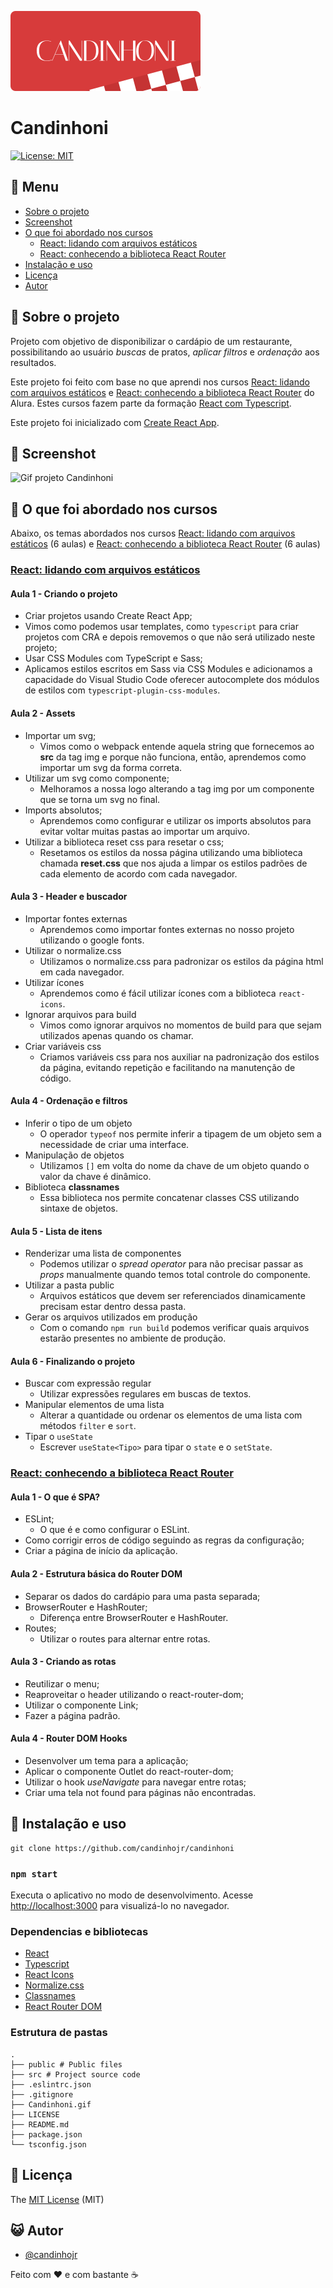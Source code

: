 ![Logo](https://github.com/candinhojr/candinhoni/blob/master/src/assets/logo.svg)

# Candinhoni

[![License: MIT](https://img.shields.io/badge/License-MIT-yellow.svg)](https://github.com/candinhojr/candinhoni/blob/master/LICENSE)

## :bookmark_tabs: Menu

- [Sobre o projeto](#scroll-sobre-o-projeto)
- [Screenshot](#rice_scene-screenshot)
- [O que foi abordado nos cursos](#blue_book-o-que-foi-abordado-nos-cursos)
  - [React: lidando com arquivos estáticos](#react-lidando-com-arquivos-estáticos)
  - [React: conhecendo a biblioteca React Router](#react-conhecendo-a-biblioteca-react-router)
- [Instalação e uso](#floppy_disk-instalação-e-uso)
- [Licença](#memo-licença)
- [Autor](#smiley_cat-autor)

## :scroll: Sobre o projeto

Projeto com objetivo de disponibilizar o cardápio de um restaurante, possibilitando ao usuário _buscas_ de pratos, _aplicar filtros_ e _ordenação_ aos resultados.

Este projeto foi feito com base no que aprendi nos cursos [React: lidando com arquivos estáticos](https://cursos.alura.com.br/course/react-arquivos-estaticos) e [React: conhecendo a biblioteca React Router](https://cursos.alura.com.br/course/react-biblioteca-react-router) do Alura. Estes cursos fazem parte da formação [React com Typescript](https://cursos.alura.com.br/formacao-react-ts).

Este projeto foi inicializado com [Create React App](https://github.com/facebook/create-react-app).

## :rice_scene: Screenshot

![Gif projeto Candinhoni](https://github.com/candinhojr/candinhoni/blob/master/Candinhoni.gif)

## :blue_book: O que foi abordado nos cursos

Abaixo, os temas abordados nos cursos [React: lidando com arquivos estáticos](https://cursos.alura.com.br/course/react-arquivos-estaticos) (6 aulas) e [React: conhecendo a biblioteca React Router](https://cursos.alura.com.br/course/react-biblioteca-react-router) (6 aulas)

### [React: lidando com arquivos estáticos](https://cursos.alura.com.br/course/react-arquivos-estaticos)

#### Aula 1 - Criando o projeto

- Criar projetos usando Create React App;
- Vimos como podemos usar templates, como `typescript` para criar projetos com CRA e depois removemos o que não será utilizado neste projeto;
- Usar CSS Modules com TypeScript e Sass;
- Aplicamos estilos escritos em Sass via CSS Modules e adicionamos a capacidade do Visual Studio Code oferecer autocomplete dos módulos de estilos com `typescript-plugin-css-modules`.

#### Aula 2 - Assets

- Importar um svg;
  - Vimos como o webpack entende aquela string que fornecemos ao **src** da tag img e porque não funciona, então, aprendemos como importar um svg da forma correta.
- Utilizar um svg como componente;
  - Melhoramos a nossa logo alterando a tag img por um componente que se torna um svg no final.
- Imports absolutos;
  - Aprendemos como configurar e utilizar os imports absolutos para evitar voltar muitas pastas ao importar um arquivo.
- Utilizar a biblioteca reset css para resetar o css;
  - Resetamos os estilos da nossa página utilizando uma biblioteca chamada **reset.css** que nos ajuda a limpar os estilos padrões de cada elemento de acordo com cada navegador.

#### Aula 3 - Header e buscador

- Importar fontes externas
  - Aprendemos como importar fontes externas no nosso projeto utilizando o google fonts.
- Utilizar o normalize.css
  - Utilizamos o normalize.css para padronizar os estilos da página html em cada navegador.
- Utilizar ícones
  - Aprendemos como é fácil utilizar ícones com a biblioteca `react-icons`.
- Ignorar arquivos para build
  - Vimos como ignorar arquivos no momentos de build para que sejam utilizados apenas quando os chamar.
- Criar variáveis css
  - Criamos variáveis css para nos auxiliar na padronização dos estilos da página, evitando repetição e facilitando na manutenção de código.

#### Aula 4 - Ordenação e filtros

- Inferir o tipo de um objeto
  - O operador `typeof` nos permite inferir a tipagem de um objeto sem a necessidade de criar uma interface.
- Manipulação de objetos
  - Utilizamos `[]` em volta do nome da chave de um objeto quando o valor da chave é dinâmico.
- Biblioteca **classnames**
  - Essa biblioteca nos permite concatenar classes CSS utilizando sintaxe de objetos.

#### Aula 5 - Lista de itens

- Renderizar uma lista de componentes
  - Podemos utilizar o _spread operator_ para não precisar passar as _props_ manualmente quando temos total controle do componente.
- Utilizar a pasta public
  - Arquivos estáticos que devem ser referenciados dinamicamente precisam estar dentro dessa pasta.
- Gerar os arquivos utilizados em produção
  - Com o comando `npm run build` podemos verificar quais arquivos estarão presentes no ambiente de produção.

#### Aula 6 - Finalizando o projeto

- Buscar com expressão regular
  - Utilizar expressões regulares em buscas de textos.
- Manipular elementos de uma lista
  - Alterar a quantidade ou ordenar os elementos de uma lista com métodos `filter` e `sort`.
- Tipar o `useState`
  - Escrever `useState<Tipo>` para tipar o `state` e o `setState`.

### [React: conhecendo a biblioteca React Router](https://cursos.alura.com.br/course/react-biblioteca-react-router)

#### Aula 1 - O que é SPA?

- ESLint;
  - O que é e como configurar o ESLint.
- Como corrigir erros de código seguindo as regras da configuração;
- Criar a página de início da aplicação.

#### Aula 2 - Estrutura básica do Router DOM

- Separar os dados do cardápio para uma pasta separada;
- BrowserRouter e HashRouter;
  - Diferença entre BrowserRouter e HashRouter.
- Routes;
  - Utilizar o routes para alternar entre rotas.

#### Aula 3 - Criando as rotas

- Reutilizar o menu;
- Reaproveitar o header utilizando o react-router-dom;
- Utilizar o componente Link;
- Fazer a página padrão.

#### Aula 4 - Router DOM Hooks

- Desenvolver um tema para a aplicação;
- Aplicar o componente Outlet do react-router-dom;
- Utilizar o hook _useNavigate_ para navegar entre rotas;
- Criar uma tela not found para páginas não encontradas.

## :floppy_disk: Instalação e uso

```
git clone https://github.com/candinhojr/candinhoni
```

### `npm start`

Executa o aplicativo no modo de desenvolvimento.
Acesse [http://localhost:3000](http://localhost:3000) para visualizá-lo no navegador.

### Dependencias e bibliotecas

- [React](https://pt-br.reactjs.org/docs/create-a-new-react-app.html)
- [Typescript](https://www.typescriptlang.org/pt/)
- [React Icons](https://react-icons.github.io/react-icons/)
- [Normalize.css](https://necolas.github.io/normalize.css/)
- [Classnames](https://github.com/JedWatson/classnames#readme)
- [React Router DOM](https://github.com/remix-run/react-router/tree/main/packages/react-router-dom#readme)

### Estrutura de pastas

```
.
├── public # Public files
├── src # Project source code
├── .eslintrc.json
├── .gitignore
├── Candinhoni.gif
├── LICENSE
├── README.md
├── package.json
└── tsconfig.json
```

## :memo: Licença

The [MIT License](https://github.com/candinhojr/candinhoni/blob/master/LICENSE) (MIT)

## :smiley_cat: Autor

- [@candinhojr](https://candinhojr.github.io/)

Feito com :heart: e com bastante :coffee:
